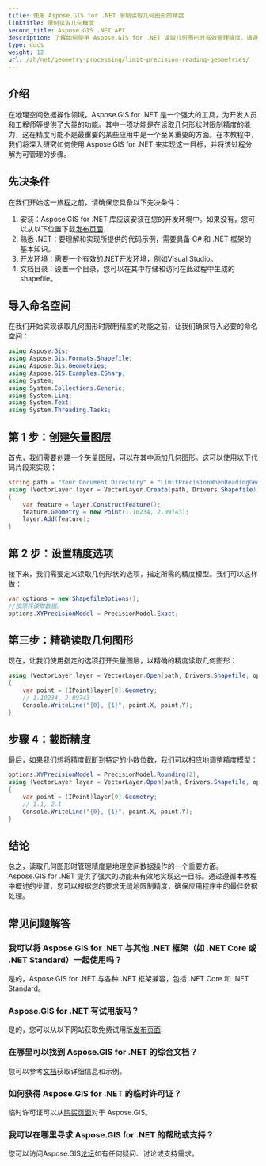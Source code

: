 ```yaml
---
title: 使用 Aspose.GIS for .NET 限制读取几何图形的精度
linktitle: 限制读取几何精度
second_title: Aspose.GIS .NET API
description: 了解如何使用 Aspose.GIS for .NET 读取几何图形时有效管理精度。请遵循我们的分步指南以实现最佳数据处理。
type: docs
weight: 12
url: /zh/net/geometry-processing/limit-precision-reading-geometries/
---
```

## 介绍
在地理空间数据操作领域，Aspose.GIS for .NET 是一个强大的工具，为开发人员和工程师等提供了大量的功能。其中一项功能是在读取几何形状时限制精度的能力，这在精度可能不是最重要的某些应用中是一个至关重要的方面。在本教程中，我们将深入研究如何使用 Aspose.GIS for .NET 来实现这一目标，并将该过程分解为可管理的步骤。
## 先决条件
在我们开始这一旅程之前，请确保您具备以下先决条件：
1. 安装：Aspose.GIS for .NET 库应该安装在您的开发环境中。如果没有，您可以从以下位置下载[发布页面](https://releases.aspose.com/gis/net/).
2. 熟悉 .NET：要理解和实现所提供的代码示例，需要具备 C# 和 .NET 框架的基本知识。
3. 开发环境：需要一个有效的.NET开发环境，例如Visual Studio。
4. 文档目录：设置一个目录，您可以在其中存储和访问在此过程中生成的 shapefile。

## 导入命名空间
在我们开始实现读取几何图形时限制精度的功能之前，让我们确保导入必要的命名空间：
```csharp
using Aspose.Gis;
using Aspose.Gis.Formats.Shapefile;
using Aspose.Gis.Geometries;
using Aspose.GIS.Examples.CSharp;
using System;
using System.Collections.Generic;
using System.Linq;
using System.Text;
using System.Threading.Tasks;
```

## 第 1 步：创建矢量图层
首先，我们需要创建一个矢量图层，可以在其中添加几何图形。这可以使用以下代码片段来实现：
```csharp
string path = "Your Document Directory" + "LimitPrecisionWhenReadingGeometries_out.shp";
using (VectorLayer layer = VectorLayer.Create(path, Drivers.Shapefile))
{
	var feature = layer.ConstructFeature();
	feature.Geometry = new Point(1.10234, 2.09743);
	layer.Add(feature);
}
```
## 第 2 步：设置精度选项
接下来，我们需要定义读取几何形状的选项，指定所需的精度模型。我们可以这样做：
```csharp
var options = new ShapefileOptions();
//按原样读取数据。
options.XYPrecisionModel = PrecisionModel.Exact;
```
## 第三步：精确读取几何图形
现在，让我们使用指定的选项打开矢量图层，以精确的精度读取几何图形：
```csharp
using (VectorLayer layer = VectorLayer.Open(path, Drivers.Shapefile, options))
{
	var point = (IPoint)layer[0].Geometry;
	// 1.10234, 2.09743
	Console.WriteLine("{0}, {1}", point.X, point.Y);
}
```
## 步骤 4：截断精度
最后，如果我们想将精度截断到特定的小数位数，我们可以相应地调整精度模型：
```csharp
options.XYPrecisionModel = PrecisionModel.Rounding(2);
using (VectorLayer layer = VectorLayer.Open(path, Drivers.Shapefile, options))
{
	var point = (IPoint)layer[0].Geometry;
	// 1.1, 2.1
	Console.WriteLine("{0}, {1}", point.X, point.Y);
}
```

## 结论
总之，读取几何图形时管理精度是地理空间数据操作的一个重要方面。 Aspose.GIS for .NET 提供了强大的功能来有效地实现这一目标。通过遵循本教程中概述的步骤，您可以根据您的要求无缝地限制精度，确保应用程序中的最佳数据处理。
## 常见问题解答
### 我可以将 Aspose.GIS for .NET 与其他 .NET 框架（如 .NET Core 或 .NET Standard）一起使用吗？
是的，Aspose.GIS for .NET 与各种 .NET 框架兼容，包括 .NET Core 和 .NET Standard。
### Aspose.GIS for .NET 有试用版吗？
是的，您可以从以下网站获取免费试用版[发布页面](https://releases.aspose.com/).
### 在哪里可以找到 Aspose.GIS for .NET 的综合文档？
您可以参考[文档](https://reference.aspose.com/gis/net/)获取详细信息和示例。
### 如何获得 Aspose.GIS for .NET 的临时许可证？
临时许可证可以从[购买页面](https://purchase.aspose.com/temporary-license/)对于 Aspose.GIS。
### 我可以在哪里寻求 Aspose.GIS for .NET 的帮助或支持？
您可以访问Aspose.GIS[论坛](https://forum.aspose.com/c/gis/33)如有任何疑问、讨论或支持需求。